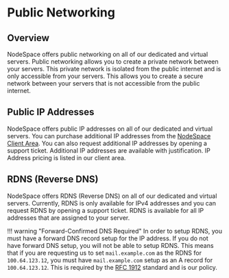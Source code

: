 # Public Networking

## Overview

NodeSpace offers public networking on all of our dedicated and virtual servers. Public networking allows you to create a private network between your servers. This private network is isolated from the public internet and is only accessible from your servers. This allows you to create a secure network between your servers that is not accessible from the public internet.

## Public IP Addresses

NodeSpace offers public IP addresses on all of our dedicated and virtual servers. You can purchase additional IP addresses from the [NodeSpace Client Area](https://my.nodespace.net/cart.php?gid=addons). You can also request additional IP addresses by opening a support ticket. Additional IP addresses are available with justification. IP Address pricing is listed in our client area.

## RDNS (Reverse DNS)

NodeSpace offers RDNS (Reverse DNS) on all of our dedicated and virtual servers. Currently, RDNS is only available for IPv4 addresses and you can request RDNS by opening a support ticket. RDNS is available for all IP addresses that are assigned to your server.

!!! warning "Forward-Confirmed DNS Required"
    In order to setup RDNS, you must have a forward DNS record setup for the IP address. If you do not have forward DNS setup, you will not be able to setup RDNS. This means that if you are requesting us to set `mail.example.com` as the RDNS for `100.64.123.12`, you must have `mail.example.com` setup as an A record for `100.64.123.12`. This is required by the [RFC 1912](https://tools.ietf.org/html/rfc1912) standard and is our policy.
